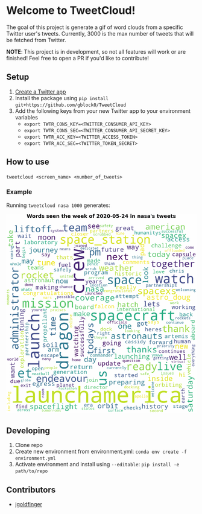 # Welcome to TweetCloud!

The goal of this project is generate a gif of word clouds from a specific Twitter user's tweets. Currently, 3000 is the max number of tweets that will be fetched from Twitter.

**NOTE**: This project is in development, so not all features will work or are finished! Feel free to open a PR if you'd like to contribute!

## Setup

1. [Create a Twitter app](https://developer.twitter.com/en/apps)
1. Install the package using `pip install git+https://github.com/gblock0/TweetCloud`
1. Add the following keys from your new Twitter app to your environment variables
   - `export TWTR_CONS_KEY=<TWITTER_CONSUMER_API_KEY>`
   - `export TWTR_CONS_SEC=<TWITTER_CONSUMER_API_SECRET_KEY>`
   - `export TWTR_ACC_KEY=<TWITTER_ACCESS_TOKEN>`
   - `export TWTR_ACC_SEC=<TWITTER_TOKEN_SECRET>`

## How to use

`tweetcloud <screen_name> <number_of_tweets>`

### Example

Running `tweetcloud nasa 1000` generates:

![TweetCloud Demo](nasa-2020-05-24-to-2020-07-26.gif)

## Developing

1. Clone repo
1. Create new environment from environment.yml: `conda env create -f environment.yml`
1. Activate environment and install using `--editable`: `pip install -e path/to/repo`

## Contributors

- [jgoldfinger](https://github.com/jgoldfinger)
